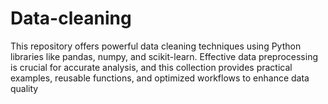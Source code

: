 # Data-cleaning
This repository offers powerful data cleaning techniques using Python libraries like pandas, numpy, and scikit-learn. Effective data preprocessing is crucial for accurate analysis, and this collection provides practical examples, reusable functions, and optimized workflows to enhance data quality

